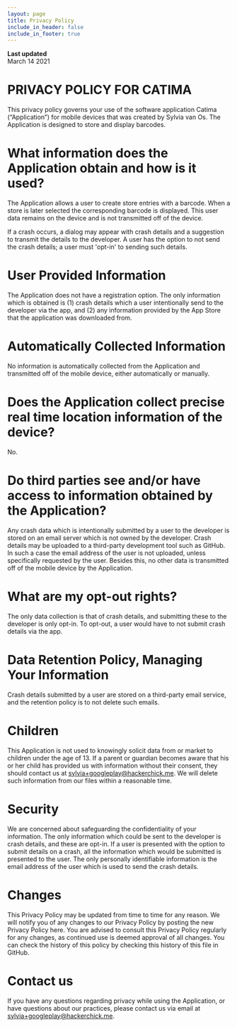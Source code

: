 ```yaml
---
layout: page
title: Privacy Policy
include_in_header: false
include_in_footer: true
---
```


**Last updated**  
March 14 2021

# PRIVACY POLICY FOR CATIMA

This privacy policy governs your use of the software application Catima (“Application”) for mobile devices
that was created by Sylvia van Os. The Application is designed to store and display barcodes.

# What information does the Application obtain and how is it used?

The Application allows a user to create store entries with a barcode. When a store is later selected the
corresponding barcode is displayed. This user data remains on the device and is not transmitted off of the 
device.

If a crash occurs, a dialog may appear with crash details and a suggestion to transmit the details
to the developer. A user has the option to not send the crash details; a user must 'opt-in' to
sending such details.

# User Provided Information 

The Application does not have a registration option. The only information which is obtained
is (1) crash details which a user intentionally send to the developer via the app, and 
(2) any information provided by the App Store that the application was downloaded from.

# Automatically Collected Information 

No information is automatically collected from the Application and transmitted off of the mobile device, 
either automatically or manually.

# Does the Application collect precise real time location information of the device?

No.

# Do third parties see and/or have access to information obtained by the Application?

Any crash data which is intentionally submitted by a user to the developer is stored on an email server
which is not owned by the developer. Crash details may be uploaded to a third-party development tool
such as GitHub. In such a case the email address of the user is not uploaded, unless specifically requested
by the user. Besides this, no other data is transmitted off of the mobile device by the Application.

# What are my opt-out rights?

The only data collection is that of crash details, and submitting these to the developer is only opt-in. To
opt-out, a user would have to not submit crash details via the app.

# Data Retention Policy, Managing Your Information

Crash details submitted by a user are stored on a third-party email service, and the retention policy is to
not delete such emails.

# Children

This Application is not used to knowingly solicit data from or market to children under the age of 13. If a parent or
guardian becomes aware that his or her child has provided us with information without their consent, they should
contact us at sylvia+googleplay@hackerchick.me. We will delete such information from our files within a reasonable time.

# Security

We are concerned about safeguarding the confidentiality of your information. The only information which could
be sent to the developer is crash details, and these are opt-in. If a user is presented with the option to
submit details on a crash, all the information which would be submitted is presented to the user. The only
personally identifiable information is the email address of the user which is used to send the crash details.

# Changes

This Privacy Policy may be updated from time to time for any reason. We will notify you of any changes to our
Privacy Policy by posting the new Privacy Policy here. You are advised to consult this Privacy Policy regularly
for any changes, as continued use is deemed approval of all changes. You can check the history of this policy by
checking this history of this file in GitHub.

# Contact us
If you have any questions regarding privacy while using the Application, or have questions about our practices,
please contact us via email at sylvia+googleplay@hackerchick.me.
